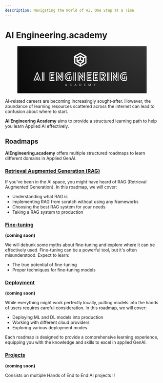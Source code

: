 ```yaml
---
description: Navigating the World of AI, One Step at a Time
---
```


# AI Engineering.academy

<figure><img src=".gitbook/assets/Screenshot 2024-07-22 003423.png" alt=""><figcaption></figcaption></figure>

AI-related careers are becoming increasingly sought-after. However, the abundance of learning resources scattered across the internet can lead to confusion about where to start.&#x20;

**AI Engineering Academy** aims to provide a structured learning path to help you learn Applied AI effectively.



## Roadmaps

**AIEngineering.academy** offers multiple structured roadmaps to learn different domains in Applied GenAI.

### [**Retrieval Augmented Generation (RAG)**](broken-reference)

If you've been in the AI space, you might have heard of RAG (Retrieval Augmented Generation). In this roadmap, we will cover:

* Understanding what RAG is
* Implementing RAG from scratch without using any frameworks
* Choosing the best RAG system for your needs
* Taking a RAG system to production

### [**Fine-tuning**](broken-reference)

**(coming soon)**

We will debunk some myths about fine-tuning and explore where it can be effectively used. Fine-tuning can be a powerful tool, but it's often misunderstood. Expect to learn:

* The true potential of fine-tuning
* Proper techniques for fine-tuning models

### [**Deployment**](broken-reference)

**(coming soon)**

While everything might work perfectly locally, putting models into the hands of users requires careful consideration. In this roadmap, we will cover:

* Deploying ML and DL models into production
* Working with different cloud providers
* Exploring various deployment modes

Each roadmap is designed to provide a comprehensive learning experience, equipping you with the knowledge and skills to excel in applied GenAI.



### [Projects](./#projects)

**(coming soon)**

Consists on multiple Hands of End to End AI projects !!

